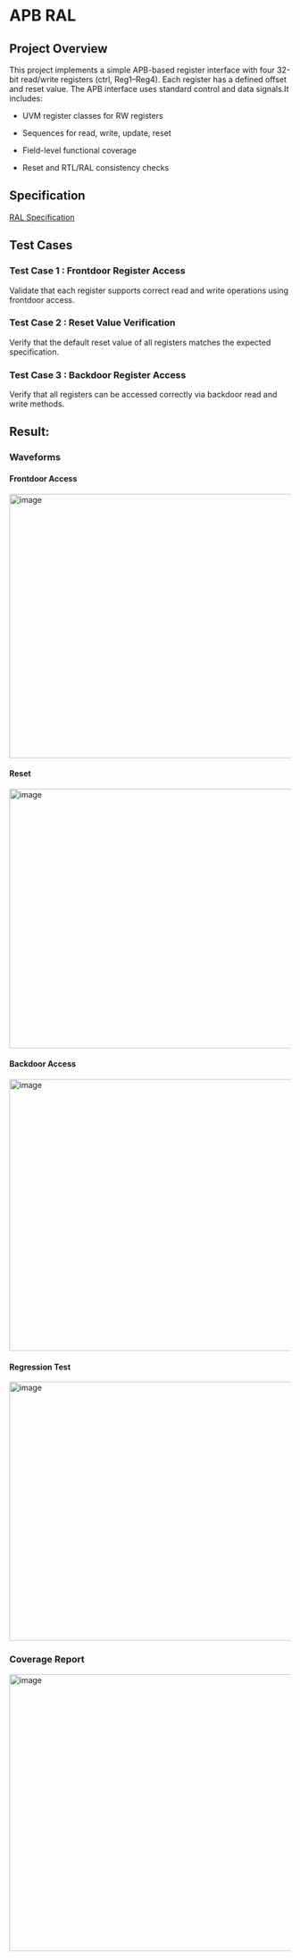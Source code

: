 # APB RAL
## Project Overview

This project implements a simple APB-based register interface with four 32-bit read/write registers (ctrl, Reg1–Reg4). Each register has a defined offset and reset value. The APB interface uses standard control and data signals.It includes:

- UVM register classes for RW registers

- Sequences for read, write, update, reset

- Field-level functional coverage

- Reset and RTL/RAL consistency checks

## Specification
[RAL Specification](https://mirafra2-my.sharepoint.com/:w:/g/personal/shreyasb_mirafra2_onmicrosoft_com/EaJ5KQykX4xGpFbweqN0TPABRn_jglwecZ1EimoOWgNttA?wdOrigin=TEAMS-MAGLEV.p2p_ns.rwc&wdExp=TEAMS-TREATMENT&wdhostclicktime=1754633041242&web=1)

## Test Cases
### Test Case 1 : Frontdoor Register Access
Validate that each register supports correct read and write operations using frontdoor access.

### Test Case 2 : Reset Value Verification
Verify that the default reset value of all registers matches the expected specification.

### Test Case 3 : Backdoor Register Access
Verify that all registers can be accessed correctly via backdoor read and write methods.

## Result:
### Waveforms
#### Frontdoor Access
<img width="1163" height="473" alt="image" src="https://github.com/user-attachments/assets/7092688f-9ff2-477c-b00f-1b2718216d0f" />

#### Reset 
<img width="1153" height="465" alt="image" src="https://github.com/user-attachments/assets/6676acfe-90ad-4cc1-a657-55d1109a3f4f" />

#### Backdoor Access
<img width="1108" height="487" alt="image" src="https://github.com/user-attachments/assets/7f15fe3a-aa06-4da7-9d4f-4d1e93d8b9b0" />

#### Regression Test
<img width="1143" height="464" alt="image" src="https://github.com/user-attachments/assets/960a0499-400f-426e-8310-671eb7b7ec20" />

### Coverage Report
<img width="835" height="496" alt="image" src="https://github.com/user-attachments/assets/0438814d-202d-42cd-ac69-6c5d15528ecf" />




